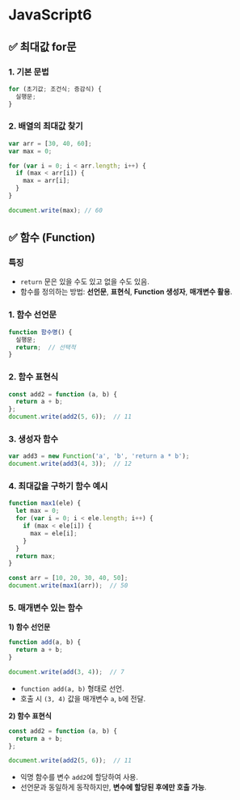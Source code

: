 # JavaScript6

## **✅ 최대값 for문**

### 1. 기본 문법

```jsx
for (초기값; 조건식; 증감식) {
  실행문;
}
```

### 2. 배열의 최대값 찾기

```jsx
var arr = [30, 40, 60];
var max = 0;

for (var i = 0; i < arr.length; i++) {
  if (max < arr[i]) {
    max = arr[i];
  }
}

document.write(max); // 60
```

## **✅ 함수 (Function)**

### 특징

- `return` 문은 있을 수도 있고 없을 수도 있음.
- 함수를 정의하는 방법: **선언문**, **표현식**, **Function 생성자**, **매개변수 활용**.

### 1. 함수 선언문

```jsx
function 함수명() {
  실행문;
  return;  // 선택적
}
```

### 2. 함수 표현식

```jsx
const add2 = function (a, b) {
  return a + b;
};
document.write(add2(5, 6));  // 11
```

### 3. 생성자 함수

```jsx
var add3 = new Function('a', 'b', 'return a * b');
document.write(add3(4, 3));  // 12
```

### 4. 최대값을 구하기 함수 예시

```jsx
function max1(ele) {
  let max = 0;
  for (var i = 0; i < ele.length; i++) {
    if (max < ele[i]) {
      max = ele[i];
    }
  }
  return max;
}

const arr = [10, 20, 30, 40, 50];
document.write(max1(arr));  // 50
```

### 5. 매개변수 있는 함수

**1) 함수 선언문**

```jsx
function add(a, b) {
  return a + b;
}

document.write(add(3, 4));  // 7
```

- `function add(a, b)` 형태로 선언.
- 호출 시 `(3, 4)` 값을 매개변수 `a`, `b`에 전달.

**2) 함수 표현식**

```jsx
const add2 = function (a, b) {
  return a + b;
};

document.write(add2(5, 6));  // 11
```

- 익명 함수를 변수 `add2`에 할당하여 사용.
- 선언문과 동일하게 동작하지만, **변수에 할당된 후에만 호출 가능**.